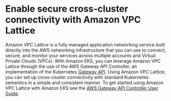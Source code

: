 # Enable secure cross\-cluster connectivity with Amazon VPC Lattice<a name="integration-vpc-lattice"></a>

 Amazon VPC Lattice is a fully managed application networking service built directly into the AWS networking infrastructure that you can use to connect, secure, and monitor your services across multiple accounts and Virtual Private Clouds \(VPCs\)\. With Amazon EKS, you can leverage Amazon VPC Lattice through the use of the AWS Gateway API Controller, an implementation of the Kubernetes [Gateway API](https://gateway-api.sigs.k8s.io/)\. Using Amazon VPC Lattice, you can set up cross\-cluster connectivity with standard Kubernetes semantics in a simple and consistent manner\. To get started using Amazon VPC Lattice with Amazon EKS see the [AWS Gateway API Controller User Guide](https://www.gateway-api-controller.eks.aws.dev/)\.
